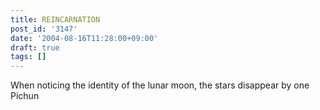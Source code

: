 ```yaml
---
title: REINCARNATION
post_id: '3147'
date: '2004-08-16T11:28:00+09:00'
draft: true
tags: []
---
```


When noticing the identity of the lunar moon, the stars disappear by one Pichun
